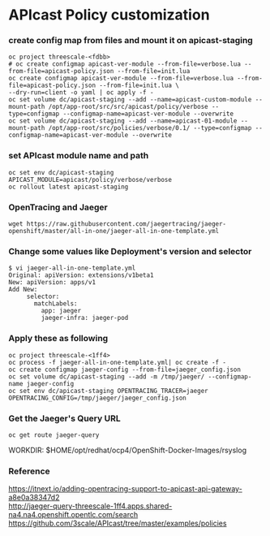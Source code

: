 # APIcast Policy customization

### create config map from files and mount it on apicast-staging
```
oc project threescale-<fdbb>
# oc create configmap apicast-ver-module --from-file=verbose.lua --from-file=apicast-policy.json --from-file=init.lua
oc create configmap apicast-ver-module --from-file=verbose.lua --from-file=apicast-policy.json --from-file=init.lua \
--dry-run=client -o yaml | oc apply -f -
oc set volume dc/apicast-staging --add --name=apicast-custom-module --mount-path /opt/app-root/src/src/apicast/policy/verbose --type=configmap --configmap-name=apicast-ver-module --overwrite
oc set volume dc/apicast-staging --add --name=apicast-01-module --mount-path /opt/app-root/src/policies/verbose/0.1/ --type=configmap --configmap-name=apicast-ver-module --overwrite
```
### set APIcast module name and path
```
oc set env dc/apicast-staging APICAST_MODULE=apicast/policy/verbose/verbose
oc rollout latest apicast-staging
```

### OpenTracing and Jaeger
``` wget https://raw.githubusercontent.com/jaegertracing/jaeger-openshift/master/all-in-one/jaeger-all-in-one-template.yml ```

### Change some values like Deployment's version and selector
```
$ vi jaeger-all-in-one-template.yml
Original: apiVersion: extensions/v1beta1
New: apiVersion: apps/v1
Add New:
     selector:
       matchLabels:
         app: jaeger
         jaeger-infra: jaeger-pod
```



### Apply these as following
```
oc project threescale-<1ff4>
oc process -f jaeger-all-in-one-template.yml| oc create -f -
oc create configmap jaeger-config --from-file=jaeger_config.json
oc set volume dc/apicast-staging --add -m /tmp/jaeger/ --configmap-name jaeger-config
oc set env dc/apicast-staging OPENTRACING_TRACER=jaeger OPENTRACING_CONFIG=/tmp/jaeger/jaeger_config.json
```

### Get the Jaeger's Query URL
```
oc get route jaeger-query
```

WORKDIR: $HOME/opt/redhat/ocp4/OpenShift-Docker-Images/rsyslog
<br/>

### Reference

https://itnext.io/adding-opentracing-support-to-apicast-api-gateway-a8e0a38347d2 <br/>
http://jaeger-query-threescale-1ff4.apps.shared-na4.na4.openshift.opentlc.com/search <br/>
https://github.com/3scale/APIcast/tree/master/examples/policies
